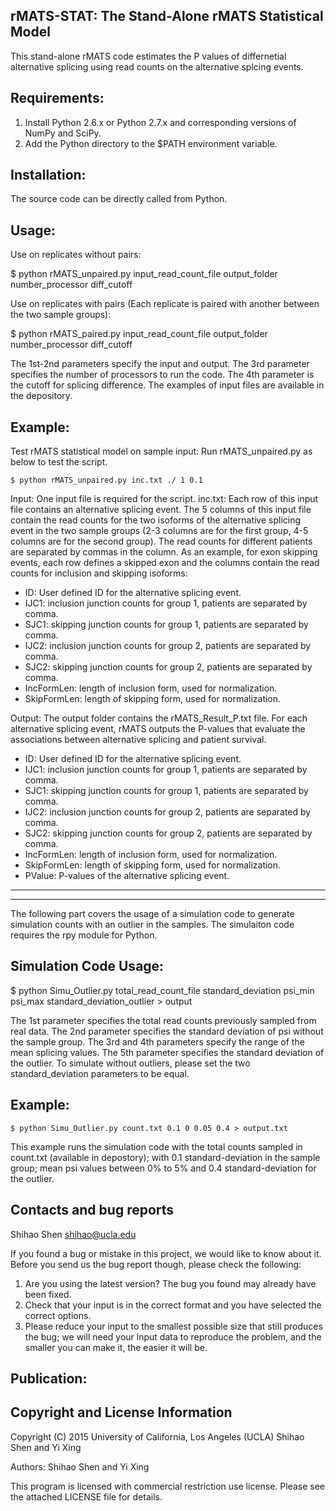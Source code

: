 ## rMATS-STAT: The Stand-Alone rMATS Statistical Model

This stand-alone rMATS code estimates the P values of differnetial alternative splicing using read counts on the alternative splcing events.

Requirements:
------------
1. Install Python 2.6.x or Python 2.7.x and corresponding versions of NumPy and
SciPy.
2. Add the Python directory to the $PATH environment variable.

Installation:
------------
The source code can be directly called from Python.

Usage:
--------------------------------
Use on replicates without pairs:

$ python rMATS_unpaired.py input_read_count_file output_folder number_processor diff_cutoff

Use on replicates with pairs (Each replicate is paired with another between the two sample groups):

$ python rMATS_paired.py input_read_count_file output_folder number_processor diff_cutoff

The 1st-2nd parameters specify the input and output. The 3rd parameter specifies the number of processors to run the code. The 4th parameter is the cutoff for splicing difference. The examples of input files are available in the depository. 

Example:
--------------------------------
Test rMATS statistical model on sample input:
Run rMATS_unpaired.py as below to test the script.

    $ python rMATS_unpaired.py inc.txt ./ 1 0.1

Input: One input file is required for the script. inc.txt: Each row of
this input file contains an alternative splicing event. The 5 columns of this
input file contain the read counts for the two isoforms of the alternative
splicing event in the two sample groups (2-3 columns are for the first group, 4-5 columns are for the second group). The read counts for different patients are separated by commas
in the column. As an example, for exon skipping events, each row defines a
skipped exon and the columns contain the read counts for inclusion and skipping
isoforms:
- ID: User defined ID for the alternative splicing event.
- IJC1: inclusion junction counts for group 1, patients are separated by comma.
- SJC1: skipping junction counts for group 1, patients are separated by comma.
- IJC2: inclusion junction counts for group 2, patients are separated by comma.
- SJC2: skipping junction counts for group 2, patients are separated by comma.
- IncFormLen: length of inclusion form, used for normalization.
- SkipFormLen: length of skipping form, used for normalization.

Output: The output folder contains the rMATS_Result_P.txt file. For each alternative splicing event, rMATS outputs the P-values that evaluate the associations between alternative splicing and patient survival.
- ID: User defined ID for the alternative splicing event.
- IJC1: inclusion junction counts for group 1, patients are separated by comma.
- SJC1: skipping junction counts for group 1, patients are separated by comma.
- IJC2: inclusion junction counts for group 2, patients are separated by comma.
- SJC2: skipping junction counts for group 2, patients are separated by comma.
- IncFormLen: length of inclusion form, used for normalization.
- SkipFormLen: length of skipping form, used for normalization.
- PValue: P-values of the alternative splicing event.

--------------------------------
--------------------------------
The following part covers the usage of a simulation code to generate simulation counts with an outlier in the samples. The simulaiton code requires the rpy module for Python.

Simulation Code Usage:
--------------------------------
$ python Simu_Outlier.py total_read_count_file standard_deviation psi_min  psi_max standard_deviation_outlier > output

The 1st parameter specifies the total read counts previously sampled from real data. The 2nd parameter specifies the standard deviation of psi without the sample group. The 3rd and 4th parameters specify the range of the mean splicing values. The 5th parameter specifies the standard deviation of the outlier. To simulate without outliers, please set the two standard_deviation parameters to be equal.

Example:
--------------------------------

    $ python Simu_Outlier.py count.txt 0.1 0 0.05 0.4 > output.txt

This example runs the simulation code with the total counts sampled in count.txt (available in depostory); with 0.1 standard-deviation in the sample group; mean psi values between 0% to 5% and 0.4 standard-deviation for the outlier.

Contacts and bug reports
------------------------
Shihao Shen
shihao@ucla.edu

If you found a bug or mistake in this project, we would like to know about it.
Before you send us the bug report though, please check the following:

1. Are you using the latest version? The bug you found may already have been
   fixed.
2. Check that your input is in the correct format and you have selected the
   correct options.
3. Please reduce your input to the smallest possible size that still produces
   the bug; we will need your input data to reproduce the problem, and the
   smaller you can make it, the easier it will be.

Publication:
------------

Copyright and License Information
---------------------------------
Copyright (C) 2015 University of California, Los Angeles (UCLA)
Shihao Shen and Yi Xing

Authors: Shihao Shen and Yi Xing

This program is licensed with commercial restriction use license. Please see the attached LICENSE file for details.

